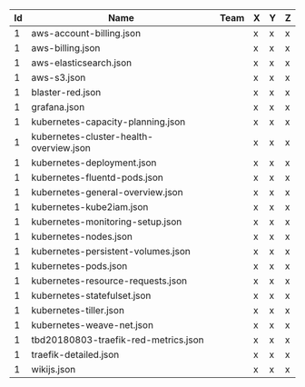 Id|Name|Team|X|Y|Z
-|-|-|-|-|-
1|aws-account-billing.json||x|x|x
1|aws-billing.json||x|x|x
1|aws-elasticsearch.json||x|x|x
1|aws-s3.json||x|x|x
1|blaster-red.json||x|x|x
1|grafana.json||x|x|x
1|kubernetes-capacity-planning.json||x|x|x
1|kubernetes-cluster-health-overview.json||x|x|x
1|kubernetes-deployment.json||x|x|x
1|kubernetes-fluentd-pods.json||x|x|x
1|kubernetes-general-overview.json||x|x|x
1|kubernetes-kube2iam.json||x|x|x
1|kubernetes-monitoring-setup.json||x|x|x
1|kubernetes-nodes.json||x|x|x
1|kubernetes-persistent-volumes.json||x|x|x
1|kubernetes-pods.json||x|x|x
1|kubernetes-resource-requests.json||x|x|x
1|kubernetes-statefulset.json||x|x|x
1|kubernetes-tiller.json||x|x|x
1|kubernetes-weave-net.json||x|x|x
1|tbd20180803-traefik-red-metrics.json||x|x|x
1|traefik-detailed.json||x|x|x
1|wikijs.json||x|x|x

